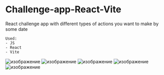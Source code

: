 # Challenge-app-React-Vite

React challenge app with different types of actions you want to make by some date
```
Used:
- JS
- React
- Vite
```
![изображение](https://github.com/Javez/Challenge-app-React-Vite/assets/66317972/43f0ca34-3c5c-49d3-ab5f-59319cfe1ec9)
![изображение](https://github.com/Javez/Challenge-app-React-Vite/assets/66317972/81edbabd-f079-458a-ae5d-12a2ce9ec73f)
![изображение](https://github.com/Javez/Challenge-app-React-Vite/assets/66317972/6d6ac7c8-aee1-4ad9-899f-dd53771b4ad3)
![изображение](https://github.com/Javez/Challenge-app-React-Vite/assets/66317972/f977702a-e91a-455d-b6da-7de5fe82c6d9)
![изображение](https://github.com/Javez/Challenge-app-React-Vite/assets/66317972/e2545c6b-1546-4031-98fc-f8c6a17faa59)
